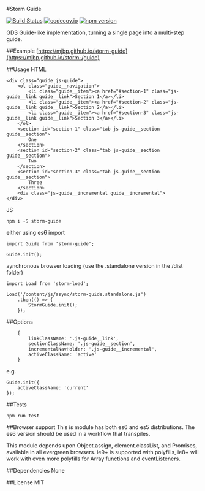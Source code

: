 #Storm Guide

[![Build Status](https://travis-ci.org/mjbp/storm-guide.svg?branch=master)](https://travis-ci.org/mjbp/storm-guide)
[![codecov.io](http://codecov.io/github/mjbp/storm-guide/coverage.svg?branch=master)](http://codecov.io/github/mjbp/storm-guide?branch=master)
[![npm version](https://badge.fury.io/js/storm-guide.svg)](https://badge.fury.io/js/storm-guide)

GDS Guide-like implementation, turning a single page  into a multi-step guide.

##Example
[https://mjbp.github.io/storm-guide](https://mjbp.github.io/storm-/guide)
    

##Usage
HTML
```
<div class="guide js-guide">
    <ol class="guide__navigation">
        <li class="guide__item"><a href="#section-1" class="js-guide__link guide__link">Section 1</a></li>
        <li class="guide__item"><a href="#section-2" class="js-guide__link guide__link">Section 2</a></li>
        <li class="guide__item"><a href="#section-3" class="js-guide__link guide__link">Section 3</a></li>
    </ol>
    <section id="section-1" class="tab js-guide__section guide__section">
        One
    </section>
    <section id="section-2" class="tab js-guide__section guide__section">
        Two
    </section>
    <section id="section-3" class="tab js-guide__section guide__section">
        Three
    </section>
    <div class="js-guide__incremental guide__incremental">
</div>
```

JS
```
npm i -S storm-guide
```
either using es6 import
```
import Guide from 'storm-guide';

Guide.init();
```
aynchronous browser loading (use the .standalone version in the /dist folder)
```
import Load from 'storm-load';

Load('/content/js/async/storm-guide.standalone.js')
    .then(() => {
        StormGuide.init();
    });
```

##Options
```
    {
		linkClassName: '.js-guide__link',
		sectionClassName: '.js-guide__section',
		incrementalNavHolder: '.js-guide__incremental',
		activeClassName: 'active'
    }
```

e.g.
```
Guide.init({
    activeClassName: 'current'
});
```

##Tests
```
npm run test
```

##Browser support
This is module has both es6 and es5 distributions. The es6 version should be used in a workflow that transpiles.

This module depends upon Object.assign, element.classList, and Promises, available in all evergreen browsers. ie9+ is supported with polyfills, ie8+ will work with even more polyfills for Array functions and eventListeners.

##Dependencies
None

##License
MIT